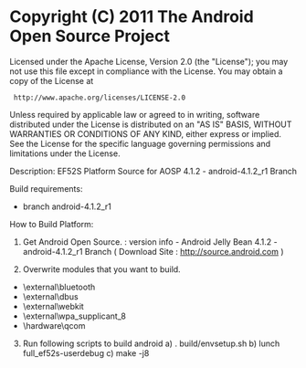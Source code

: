 Copyright (C) 2011 The Android Open Source Project
==================================================

Licensed under the Apache License, Version 2.0 (the "License");
you may not use this file except in compliance with the License.
You may obtain a copy of the License at

     http://www.apache.org/licenses/LICENSE-2.0

Unless required by applicable law or agreed to in writing, software
distributed under the License is distributed on an "AS IS" BASIS,
WITHOUT WARRANTIES OR CONDITIONS OF ANY KIND, either express or implied.
See the License for the specific language governing permissions and
limitations under the License.

Description:
EF52S Platform Source for AOSP 4.1.2 - android-4.1.2_r1 Branch

Build requirements:
* branch android-4.1.2_r1

How to Build Platform:

1. Get Android Open Source.
: version info - Android Jelly Bean 4.1.2 - android-4.1.2_r1 Branch
( Download Site : http://source.android.com )

2. Overwrite modules that you want to build.

- \external\bluetooth
- \external\dbus
- \external\webkit
- \external\wpa_supplicant_8
- \hardware\qcom

3. Run following scripts to build android
a) . build/envsetup.sh
b) lunch full_ef52s-userdebug
c) make -j8
